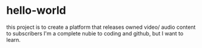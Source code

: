 # hello-world
this project is to create a platform that releases owned video/ audio content to subscribers
I'm a complete nubie to coding and github, but I want to learn.
